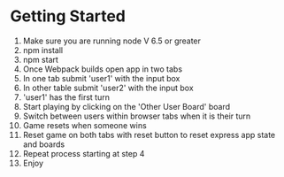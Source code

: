 # Getting Started

1. Make sure you are running node V 6.5 or greater
2. npm install
3. npm start
4. Once Webpack builds open app in two tabs
5. In one tab submit 'user1' with the input box
6. In other table submit 'user2' with the input box
7. 'user1' has the first turn
8. Start playing by clicking on the 'Other User Board' board
9. Switch between users within browser tabs when it is their turn
10. Game resets when someone wins
11. Reset game on both tabs with reset button to reset express app state and boards
12. Repeat process starting at step 4
13. Enjoy 